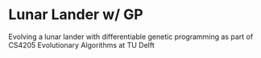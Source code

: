 # Lunar Lander w/ GP

Evolving a lunar lander with differentiable genetic programming as part of CS4205 Evolutionary Algorithms at TU Delft
